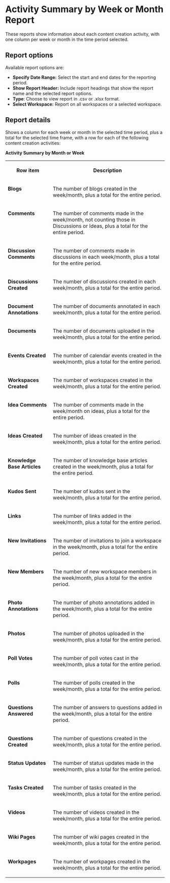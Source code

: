<!-- loiodfa4abc105d24a29a56f420ebbee9087 -->

# Activity Summary by Week or Month Report

These reports show information about each content creation activity, with one column per week or month in the time period selected.



<a name="loiodfa4abc105d24a29a56f420ebbee9087__section_slf_3wv_ptb"/>

## Report options

Available report options are:

-   **Specify Date Range:** Select the start and end dates for the reporting period.
-   **Show Report Header:** Include report headings that show the report name and the selected report options.
-   **Type**: Choose to view report in .csv or .xlsx format.
-   **Select Workspace:** Report on all workspaces or a selected workspace.



<a name="loiodfa4abc105d24a29a56f420ebbee9087__section_bmf_3wv_ptb"/>

## Report details

Shows a column for each week or month in the selected time period, plus a total for the selected time frame, with a row for each of the following content creation activities:

**Activity Summary by Month or Week**


<table>
<tr>
<th valign="top">

Row item



</th>
<th valign="top">

Description



</th>
</tr>
<tr>
<td valign="top">

**Blogs** 



</td>
<td valign="top">

The number of blogs created in the week/month, plus a total for the entire period.



</td>
</tr>
<tr>
<td valign="top">

**Comments** 



</td>
<td valign="top">

The number of comments made in the week/month, not counting those in Discussions or Ideas, plus a total for the entire period.



</td>
</tr>
<tr>
<td valign="top">

**Discussion Comments** 



</td>
<td valign="top">

The number of comments made in discussions in each week/month, plus a total for the entire period.



</td>
</tr>
<tr>
<td valign="top">

**Discussions Created** 



</td>
<td valign="top">

The number of discussions created in each week/month, plus a total for the entire period.



</td>
</tr>
<tr>
<td valign="top">

**Document Annotations** 



</td>
<td valign="top">

The number of documents annotated in each week/month, plus a total for the entire period.



</td>
</tr>
<tr>
<td valign="top">

**Documents** 



</td>
<td valign="top">

The number of documents uploaded in the week/month, plus a total for the entire period.



</td>
</tr>
<tr>
<td valign="top">

**Events Created** 



</td>
<td valign="top">

The number of calendar events created in the week/month, plus a total for the entire period.



</td>
</tr>
<tr>
<td valign="top">

**Workspaces Created** 



</td>
<td valign="top">

The number of workspaces created in the week/month, plus a total for the entire period.



</td>
</tr>
<tr>
<td valign="top">

**Idea Comments** 



</td>
<td valign="top">

The number of comments made in the week/month on ideas, plus a total for the entire period.



</td>
</tr>
<tr>
<td valign="top">

**Ideas Created** 



</td>
<td valign="top">

The number of ideas created in the week/month, plus a total for the entire period.



</td>
</tr>
<tr>
<td valign="top">

**Knowledge Base Articles** 



</td>
<td valign="top">

The number of knowledge base articles created in the week/month, plus a total for the entire period.



</td>
</tr>
<tr>
<td valign="top">

**Kudos Sent** 



</td>
<td valign="top">

The number of kudos sent in the week/month, plus a total for the entire period.



</td>
</tr>
<tr>
<td valign="top">

**Links** 



</td>
<td valign="top">

The number of links added in the week/month, plus a total for the entire period.



</td>
</tr>
<tr>
<td valign="top">

**New Invitations** 



</td>
<td valign="top">

The number of invitations to join a workspace in the week/month, plus a total for the entire period.



</td>
</tr>
<tr>
<td valign="top">

**New Members** 



</td>
<td valign="top">

The number of new workspace members in the week/month, plus a total for the entire period.



</td>
</tr>
<tr>
<td valign="top">

**Photo Annotations** 



</td>
<td valign="top">

The number of photo annotations added in the week/month, plus a total for the entire period.



</td>
</tr>
<tr>
<td valign="top">

**Photos** 



</td>
<td valign="top">

The number of photos uploaded in the week/month, plus a total for the entire period.



</td>
</tr>
<tr>
<td valign="top">

**Poll Votes** 



</td>
<td valign="top">

The number of poll votes cast in the week/month, plus a total for the entire period.



</td>
</tr>
<tr>
<td valign="top">

**Polls** 



</td>
<td valign="top">

The number of polls created in the week/month, plus a total for the entire period.



</td>
</tr>
<tr>
<td valign="top">

**Questions Answered** 



</td>
<td valign="top">

The number of answers to questions added in the week/month, plus a total for the entire period.



</td>
</tr>
<tr>
<td valign="top">

**Questions Created** 



</td>
<td valign="top">

The number of questions created in the week/month, plus a total for the entire period.



</td>
</tr>
<tr>
<td valign="top">

**Status Updates** 



</td>
<td valign="top">

The number of status updates made in the week/month, plus a total for the entire period.



</td>
</tr>
<tr>
<td valign="top">

**Tasks Created** 



</td>
<td valign="top">

The number of tasks created in the week/month, plus a total for the entire period.



</td>
</tr>
<tr>
<td valign="top">

**Videos** 



</td>
<td valign="top">

The number of videos created in the week/month, plus a total for the entire period.



</td>
</tr>
<tr>
<td valign="top">

**Wiki Pages** 



</td>
<td valign="top">

The number of wiki pages created in the week/month, plus a total for the entire period.



</td>
</tr>
<tr>
<td valign="top">

**Workpages** 



</td>
<td valign="top">

The number of workpages created in the week/month, plus a total for the entire period.



</td>
</tr>
</table>

